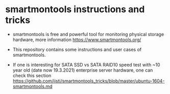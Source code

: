 # smartmontools instructions and tricks

* smartmontools is free and powerful tool for monitoring physical storage hardware, more information https://www.smartmontools.org/

* This repository contains some instructions and user cases of smartmontools.

* If one is interesting for SATA SSD vs SATA RAID10 speed test with ~10 year old (date now 19.3.2021) enterprise server hardware, one can check this section https://github.com/iisti/smartmontools_tricks/blob/master/ubuntu-1604-smartmontools.md
